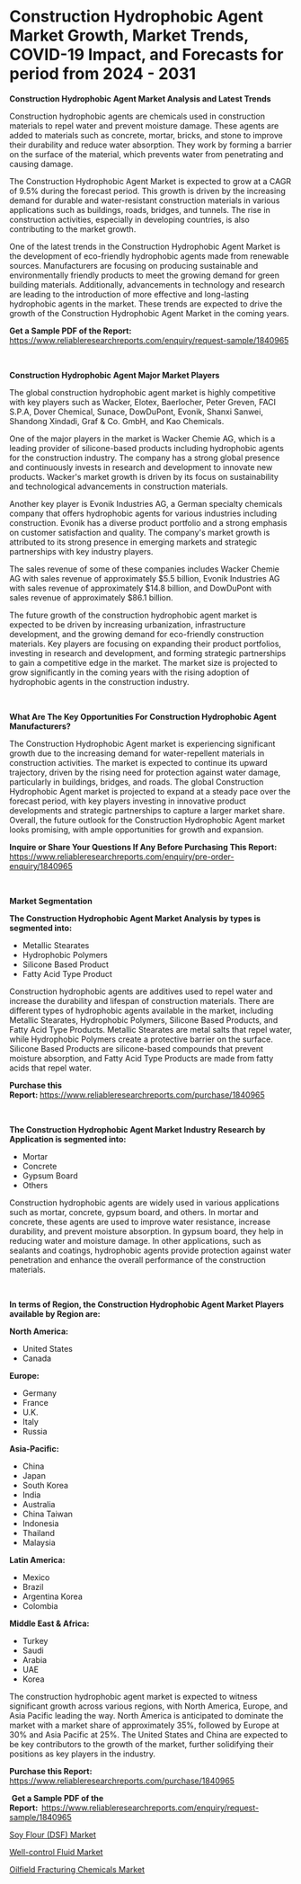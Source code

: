 <p><h1>Construction Hydrophobic Agent Market Growth, Market Trends, COVID-19 Impact, and Forecasts for period from 2024 - 2031</h1></p><p><strong>Construction Hydrophobic Agent Market Analysis and Latest Trends</strong></p>
<p><p>Construction hydrophobic agents are chemicals used in construction materials to repel water and prevent moisture damage. These agents are added to materials such as concrete, mortar, bricks, and stone to improve their durability and reduce water absorption. They work by forming a barrier on the surface of the material, which prevents water from penetrating and causing damage.</p><p>The Construction Hydrophobic Agent Market is expected to grow at a CAGR of 9.5% during the forecast period. This growth is driven by the increasing demand for durable and water-resistant construction materials in various applications such as buildings, roads, bridges, and tunnels. The rise in construction activities, especially in developing countries, is also contributing to the market growth.</p><p>One of the latest trends in the Construction Hydrophobic Agent Market is the development of eco-friendly hydrophobic agents made from renewable sources. Manufacturers are focusing on producing sustainable and environmentally friendly products to meet the growing demand for green building materials. Additionally, advancements in technology and research are leading to the introduction of more effective and long-lasting hydrophobic agents in the market. These trends are expected to drive the growth of the Construction Hydrophobic Agent Market in the coming years.</p></p>
<p><strong>Get a Sample PDF of the Report:&nbsp;</strong> <a href="https://www.reliableresearchreports.com/enquiry/request-sample/1840965">https://www.reliableresearchreports.com/enquiry/request-sample/1840965</a></p>
<p>&nbsp;</p>
<p><strong>Construction Hydrophobic Agent Major Market Players</strong></p>
<p><p>The global construction hydrophobic agent market is highly competitive with key players such as Wacker, Elotex, Baerlocher, Peter Greven, FACI S.P.A, Dover Chemical, Sunace, DowDuPont, Evonik, Shanxi Sanwei, Shandong Xindadi, Graf & Co. GmbH, and Kao Chemicals.</p><p>One of the major players in the market is Wacker Chemie AG, which is a leading provider of silicone-based products including hydrophobic agents for the construction industry. The company has a strong global presence and continuously invests in research and development to innovate new products. Wacker's market growth is driven by its focus on sustainability and technological advancements in construction materials.</p><p>Another key player is Evonik Industries AG, a German specialty chemicals company that offers hydrophobic agents for various industries including construction. Evonik has a diverse product portfolio and a strong emphasis on customer satisfaction and quality. The company's market growth is attributed to its strong presence in emerging markets and strategic partnerships with key industry players.</p><p>The sales revenue of some of these companies includes Wacker Chemie AG with sales revenue of approximately $5.5 billion, Evonik Industries AG with sales revenue of approximately $14.8 billion, and DowDuPont with sales revenue of approximately $86.1 billion.</p><p>The future growth of the construction hydrophobic agent market is expected to be driven by increasing urbanization, infrastructure development, and the growing demand for eco-friendly construction materials. Key players are focusing on expanding their product portfolios, investing in research and development, and forming strategic partnerships to gain a competitive edge in the market. The market size is projected to grow significantly in the coming years with the rising adoption of hydrophobic agents in the construction industry.</p></p>
<p>&nbsp;</p>
<p><strong>What Are The Key Opportunities For Construction Hydrophobic Agent Manufacturers?</strong></p>
<p><p>The Construction Hydrophobic Agent market is experiencing significant growth due to the increasing demand for water-repellent materials in construction activities. The market is expected to continue its upward trajectory, driven by the rising need for protection against water damage, particularly in buildings, bridges, and roads. The global Construction Hydrophobic Agent market is projected to expand at a steady pace over the forecast period, with key players investing in innovative product developments and strategic partnerships to capture a larger market share. Overall, the future outlook for the Construction Hydrophobic Agent market looks promising, with ample opportunities for growth and expansion.</p></p>
<p><strong>Inquire or Share Your Questions If Any Before Purchasing This Report:</strong> <a href="https://www.reliableresearchreports.com/enquiry/pre-order-enquiry/1840965">https://www.reliableresearchreports.com/enquiry/pre-order-enquiry/1840965</a></p>
<p>&nbsp;</p>
<p><strong>Market Segmentation</strong></p>
<p><strong>The Construction Hydrophobic Agent Market Analysis by types is segmented into:</strong></p>
<p><ul><li>Metallic Stearates</li><li>Hydrophobic Polymers</li><li>Silicone Based Product</li><li>Fatty Acid Type Product</li></ul></p>
<p><p>Construction hydrophobic agents are additives used to repel water and increase the durability and lifespan of construction materials. There are different types of hydrophobic agents available in the market, including Metallic Stearates, Hydrophobic Polymers, Silicone Based Products, and Fatty Acid Type Products. Metallic Stearates are metal salts that repel water, while Hydrophobic Polymers create a protective barrier on the surface. Silicone Based Products are silicone-based compounds that prevent moisture absorption, and Fatty Acid Type Products are made from fatty acids that repel water.</p></p>
<p><strong>Purchase this Report:&nbsp;</strong><a href="https://www.reliableresearchreports.com/purchase/1840965">https://www.reliableresearchreports.com/purchase/1840965</a></p>
<p>&nbsp;</p>
<p><strong>The Construction Hydrophobic Agent Market Industry Research by Application is segmented into:</strong></p>
<p><ul><li>Mortar</li><li>Concrete</li><li>Gypsum Board</li><li>Others</li></ul></p>
<p><p>Construction hydrophobic agents are widely used in various applications such as mortar, concrete, gypsum board, and others. In mortar and concrete, these agents are used to improve water resistance, increase durability, and prevent moisture absorption. In gypsum board, they help in reducing water and moisture damage. In other applications, such as sealants and coatings, hydrophobic agents provide protection against water penetration and enhance the overall performance of the construction materials.</p></p>
<p>&nbsp;</p>
<p><strong>In terms of Region, the Construction Hydrophobic Agent Market Players available by Region are:</strong></p>
<p>
    <p> <strong> North America: </strong>
        <ul>
            <li>United States</li>
            <li>Canada</li>
        </ul>
        </p> 
    <p> <strong> Europe: </strong>
        <ul>
            <li>Germany</li>
            <li>France</li>
            <li>U.K.</li>
            <li>Italy</li>
            <li>Russia</li>
        </ul>
        </p> 
    <p> <strong> Asia-Pacific: </strong>
        <ul>
            <li>China</li>
            <li>Japan</li>
            <li>South Korea</li>
            <li>India</li>
            <li>Australia</li>
            <li>China Taiwan</li>
            <li>Indonesia</li>
            <li>Thailand</li>
            <li>Malaysia</li>
        </ul>
        </p> 
    <p> <strong> Latin America: </strong>
        <ul>
            <li>Mexico</li>
            <li>Brazil</li>
            <li>Argentina Korea</li>
            <li>Colombia</li>
        </ul>
        </p> 
    <p> <strong> Middle East & Africa: </strong>
        <ul>
            <li>Turkey</li>
            <li>Saudi</li>
            <li>Arabia</li>
            <li>UAE</li>
            <li>Korea</li>
        </ul>
    </p>
    </p>
<p><p>The construction hydrophobic agent market is expected to witness significant growth across various regions, with North America, Europe, and Asia Pacific leading the way. North America is anticipated to dominate the market with a market share of approximately 35%, followed by Europe at 30% and Asia Pacific at 25%. The United States and China are expected to be key contributors to the growth of the market, further solidifying their positions as key players in the industry.</p></p>
<p><strong>Purchase this Report: </strong><a href="https://www.reliableresearchreports.com/purchase/1840965">https://www.reliableresearchreports.com/purchase/1840965</a></p>
<p>&nbsp;<strong>Get a Sample PDF of the Report:&nbsp;&nbsp;</strong><a href="https://www.reliableresearchreports.com/enquiry/request-sample/1840965">https://www.reliableresearchreports.com/enquiry/request-sample/1840965</a></p>
<p><strong></strong></p>
<p><p><a href="https://github.com/nicholepatriciadoylenwnrjr0/Market-Research-Report-List-1/blob/main/soy-flour-dsf-market.md">Soy Flour (DSF) Market</a></p><p><a href="https://github.com/wwwkeltoum/Market-Research-Report-List-2/blob/main/well-control-fluid-market.md">Well-control Fluid Market</a></p><p><a href="https://github.com/gamblestampleyjenny50m5sl6/Market-Research-Report-List-1/blob/main/oilfield-fracturing-chemicals-market.md">Oilfield Fracturing Chemicals Market</a></p></p>